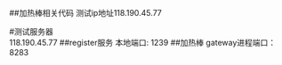 ##加热棒相关代码
测试ip地址118.190.45.77

#测试服务器  
118.190.45.77
##register服务
本地端口: 1239
##加热棒
gateway进程端口：8283
